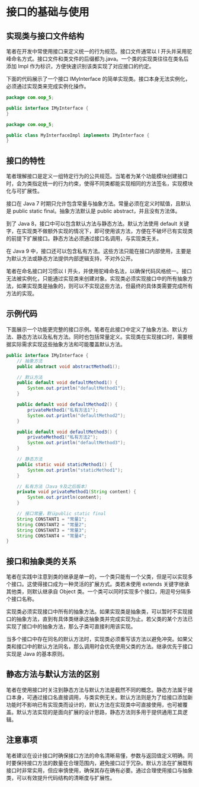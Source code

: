 # 接口的基础与使用

## 实现类与接口文件结构

笔者在开发中常使用接口来定义统一的行为规范。接口文件通常以 I 开头并采用驼峰命名方式。接口文件和类文件的后缀都为.java。一个类的实现类往往在类名后添加 Impl 作为标识，方便快速识别该类实现了对应接口的约定。

下面的代码展示了一个接口 IMyInterface 的简单实现类。接口本身无法实例化，必须通过实现类来完成实例化操作。

```java
package com.oop_5;

public interface IMyInterface {
}
```

```java
package com.oop_5;

public class MyInterfaceImpl implements IMyInterface {
}
```

## 接口的特性

笔者理解接口是定义一组特定行为的公共规范。当笔者为某个功能模块创建接口时，会为类指定统一的行为约束，使得不同类都能实现相同的方法签名，实现模块化与可扩展性。

接口在 Java 7 时期只允许包含常量与抽象方法。常量必须在定义时赋值，且默认是 public static final。抽象方法默认是 public abstract，并且没有方法体。

到了 Java 8，接口中可以包含默认方法与静态方法。默认方法使用 default 关键字，在实现类不做额外实现的情况下，即可使用该方法，方便在不破坏已有实现类的前提下扩展接口。静态方法必须通过接口名调用，与实现类无关。

在 Java 9 中，接口还可以包含私有方法。这些方法只能在接口内部使用，主要是为默认方法或静态方法提供内部逻辑支持，不对外公开。

笔者在命名接口时习惯以 I 开头，并使用驼峰命名法，以确保代码风格统一。接口无法被实例化，只能通过实现类来创建对象。实现类必须实现接口中的所有抽象方法，如果实现类是抽象的，则可以不实现这些方法，但最终的具体类需要完成所有方法的实现。

## 示例代码

下面展示一个功能更完整的接口示例。笔者在此接口中定义了抽象方法、默认方法、静态方法以及私有方法。同时也包括常量定义。实现类在实现接口时，需要根据实际需求实现这些抽象方法和可能覆盖默认方法。

```java
public interface IMyInterface {
    // 抽象方法
    public abstract void abstractMethod1();

    // 默认方法
    public default void defaultMethod1() {
        System.out.println("defaultMethod1");
    }

    public default void defaultMethod2() {
        privateMethod1("私有方法1");
        System.out.println("defaultMethod2");
    }

    public default void defaultMethod3() {
        privateMethod1("私有方法2");
        System.out.println("defaultMethod3");
    }

    // 静态方法
    public static void staticMethod1() {
        System.out.println("staticMethod1");
    }

    // 私有方法（Java 9及之后版本）
    private void privateMethod1(String content) {
        System.out.println(content);
    }

    // 接口常量，默认public static final
    String CONSTANT1 = "常量1";
    String CONSTANT2 = "常量2";
    String CONSTANT3 = "常量3";
    String CONSTANT4 = "常量4";
}
```

## 接口和抽象类的关系

笔者在实践中注意到类的继承是单一的，一个类只能有一个父类，但是可以实现多个接口。这使得接口成为一种灵活的扩展方式。类若未使用 extends 关键字继承其他类，则默认继承自 Object 类。一个类可以同时实现多个接口，用逗号分隔多个接口名称。

实现类必须实现接口中所有的抽象方法。如果实现类是抽象类，可以暂时不实现接口的抽象方法，直到有具体类继承这抽象类并完成实现为止。若父类的某个方法已实现了接口中的抽象方法，那么子类可直接利用该实现。

当多个接口中存在同名的默认方法时，实现类必须重写该方法以避免冲突。如果父类和接口中的默认方法同名，那么调用时会优先使用父类的方法。继承优先于接口实现是 Java 的基本原则。

## 静态方法与默认方法的区别

笔者在使用接口时关注到静态方法与默认方法是截然不同的概念。静态方法属于接口本身，可通过接口名直接调用，与类实例无关。默认方法则是为了给接口添加新功能时不影响已有实现类而设计的，默认方法在实现类中可直接使用，也可被覆盖。默认方法实现的是面向扩展的设计思路，静态方法则多用于提供通用工具逻辑。

## 注意事项

笔者建议在设计接口时确保接口方法的命名清晰易懂，参数与返回值定义明确。同时要保持接口方法的数量在合理范围内，避免接口过于冗杂。默认方法在扩展既有接口时非常实用，但应审慎使用，确保其存在确有必要。通过合理使用接口与抽象类，可以有效提升代码结构的清晰度与扩展性。
